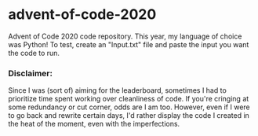 # advent-of-code-2020
Advent of Code 2020 code repository. This year, my language of choice was Python! To test, create an "Input.txt" file and paste the input you want the code to run. 
### Disclaimer: 
Since I was (sort of) aiming for the leaderboard, sometimes I had to prioritize time spent working over cleanliness of code. If you're cringing at some redundancy or cut corner,
odds are I am too. However, even if I were to go back and rewrite certain days, I'd rather display the code I created in the heat of the moment, even with the imperfections.

